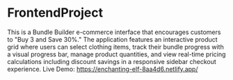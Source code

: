 # FrontendProject
This is a Bundle Builder e-commerce interface that encourages customers to "Buy 3 and Save 30%." The application features an interactive product grid where users can select clothing items, track their bundle progress with a visual progress bar, manage product quantities, and view real-time pricing calculations including discount savings in a responsive sidebar checkout experience.
Live Demo: https://enchanting-elf-8aa4d6.netlify.app/

